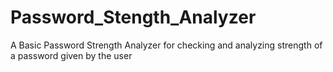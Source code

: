 # Password_Stength_Analyzer
A Basic Password Strength Analyzer for checking and analyzing strength of a password given by the user
